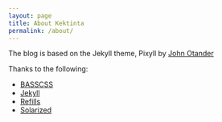 ```yaml
---
layout: page
title: About Kektinta
permalink: /about/
---
```


The blog is based on the Jekyll theme, Pixyll by [John Otander](http://johnotander.com) 


Thanks to the following:

* [BASSCSS](http://basscss.com)
* [Jekyll](http://jekyllrb.com)
* [Refills](http://refills.bourbon.io/)
* [Solarized](http://ethanschoonover.com/solarized)
